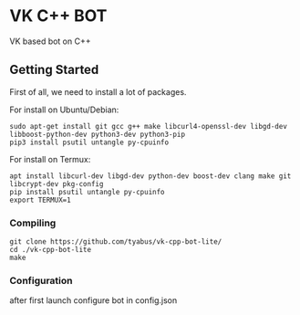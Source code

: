# VK C++ BOT

VK based bot on C++

## Getting Started

First of all, we need to install a lot of packages.

For install on Ubuntu/Debian:
```
sudo apt-get install git gcc g++ make libcurl4-openssl-dev libgd-dev libboost-python-dev python3-dev python3-pip
pip3 install psutil untangle py-cpuinfo
````
For install on Termux:
```
apt install libcurl-dev libgd-dev python-dev boost-dev clang make git libcrypt-dev pkg-config
pip install psutil untangle py-cpuinfo
export TERMUX=1
```

### Compiling

```
git clone https://github.com/tyabus/vk-cpp-bot-lite/
cd ./vk-cpp-bot-lite
make
```

### Configuration
after first launch configure bot in config.json

